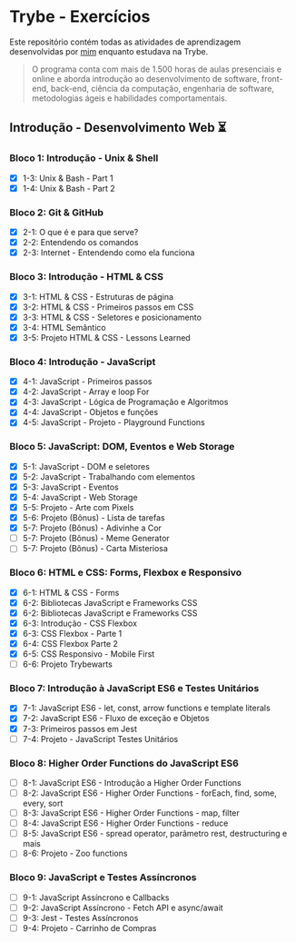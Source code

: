# Trybe - Exercícios

Este repositório contém todas as atividades de aprendizagem desenvolvidas por [mim](https://www.linkedin.com/in/gabriela-delamare-9b1735165/) enquanto estudava na Trybe.

> O programa conta com mais de 1.500 horas de aulas presenciais e online e aborda introdução ao desenvolvimento de software, front-end, back-end, ciência da computação, engenharia de software, metodologias ágeis e habilidades comportamentais.

## Introdução - Desenvolvimento Web :hourglass_flowing_sand: 

### Bloco 1: Introdução - Unix & Shell
- [x] 1-3: Unix & Bash - Part 1
- [x] 1-4: Unix & Bash - Part 2
 
### Bloco 2: Git & GitHub
- [x] 2-1: O que é e para que serve?
- [x] 2-2: Entendendo os comandos
- [x] 2-3: Internet - Entendendo como ela funciona
 
### Bloco 3: Introdução - HTML & CSS
- [x] 3-1: HTML & CSS - Estruturas de página
- [x] 3-2: HTML & CSS - Primeiros passos em CSS
- [x] 3-3: HTML & CSS - Seletores e posicionamento
- [x] 3-4: HTML Semântico
- [x] 3-5: Projeto HTML & CSS - Lessons Learned
 
### Bloco 4: Introdução - JavaScript

- [x] 4-1: JavaScript - Primeiros passos
- [x] 4-2: JavaScript - Array e loop For
- [x] 4-3: JavaScript - Lógica de Programação e Algoritmos
- [x] 4-4: JavaScript - Objetos e funções
- [x] 4-5: JavaScript - Projeto - Playground Functions
 
### Bloco 5: JavaScript: DOM, Eventos e Web Storage
- [x] 5-1: JavaScript - DOM e seletores
- [x] 5-2: JavaScript - Trabalhando com elementos
- [x] 5-3: JavaScript - Eventos
- [x] 5-4: JavaScript - Web Storage
- [x] 5-5: Projeto - Arte com Pixels
- [x] 5-6: Projeto (Bônus) - Lista de tarefas
- [x] 5-7: Projeto (Bônus) - Adivinhe a Cor
- [ ] 5-7: Projeto (Bônus) - Meme Generator
- [ ] 5-7: Projeto (Bônus) - Carta Misteriosa

### Bloco 6: HTML e CSS: Forms, Flexbox e Responsivo
- [x] 6-1: HTML & CSS - Forms
- [x] 6-2: Bibliotecas JavaScript e Frameworks CSS
- [x] 6-2: Bibliotecas JavaScript e Frameworks CSS
- [x] 6-3: Introdução - CSS Flexbox
- [x] 6-3: CSS Flexbox - Parte 1
- [x] 6-4: CSS Flexbox Parte 2
- [x] 6-5: CSS Responsivo - Mobile First
- [ ] 6-6: Projeto Trybewarts

### Bloco 7: Introdução à JavaScript ES6 e Testes Unitários
- [x] 7-1: JavaScript ES6 - let, const, arrow functions e template literals
- [x] 7-2: JavaScript ES6 - Fluxo de exceção e Objetos
- [x] 7-3: Primeiros passos em Jest
- [ ] 7-4: Projeto - JavaScript Testes Unitários

### Bloco 8: Higher Order Functions do JavaScript ES6
- [ ] 8-1: JavaScript ES6 - Introdução a Higher Order Functions
- [ ] 8-2: JavaScript ES6 - Higher Order Functions - forEach, find, some, every, sort
- [ ] 8-3: JavaScript ES6 - Higher Order Functions - map, filter
- [ ] 8-4: JavaScript ES6 - Higher Order Functions - reduce
- [ ] 8-5: JavaScript ES6 - spread operator, parâmetro rest, destructuring e mais
- [ ] 8-6: Projeto - Zoo functions

### Bloco 9: JavaScript e Testes Assíncronos
- [ ] 9-1: JavaScript Assíncrono e Callbacks
- [ ] 9-2: JavaScript Assíncrono - Fetch API e async/await
- [ ] 9-3: Jest - Testes Assíncronos
- [ ] 9-4: Projeto - Carrinho de Compras
